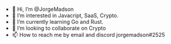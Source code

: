 - 👋 Hi, I’m @JorgeMadson
- 👀 I’m interested in Javacript, SaaS, Crypto.
- 🌱 I’m currently learning Go and Rust.
- 💞️ I’m looking to collaborate on Crypto
- 📫 How to reach me by email and discord jorgemadson#2525

<!---
JorgeMadson/JorgeMadson is a ✨ special ✨ repository because its `README.md` (this file) appears on your GitHub profile.
You can click the Preview link to take a look at your changes.
--->
